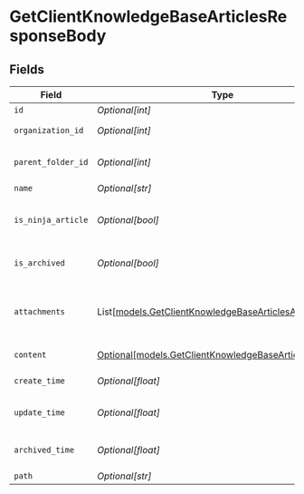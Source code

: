# GetClientKnowledgeBaseArticlesResponseBody


## Fields

| Field                                                                                                            | Type                                                                                                             | Required                                                                                                         | Description                                                                                                      |
| ---------------------------------------------------------------------------------------------------------------- | ---------------------------------------------------------------------------------------------------------------- | ---------------------------------------------------------------------------------------------------------------- | ---------------------------------------------------------------------------------------------------------------- |
| `id`                                                                                                             | *Optional[int]*                                                                                                  | :heavy_minus_sign:                                                                                               | Identifier                                                                                                       |
| `organization_id`                                                                                                | *Optional[int]*                                                                                                  | :heavy_minus_sign:                                                                                               | Organization identifier                                                                                          |
| `parent_folder_id`                                                                                               | *Optional[int]*                                                                                                  | :heavy_minus_sign:                                                                                               | Parent folder identifier                                                                                         |
| `name`                                                                                                           | *Optional[str]*                                                                                                  | :heavy_minus_sign:                                                                                               | Article name                                                                                                     |
| `is_ninja_article`                                                                                               | *Optional[bool]*                                                                                                 | :heavy_minus_sign:                                                                                               | Indicates if the article was created in ninja                                                                    |
| `is_archived`                                                                                                    | *Optional[bool]*                                                                                                 | :heavy_minus_sign:                                                                                               | Indicates if the article is archived                                                                             |
| `attachments`                                                                                                    | List[[models.GetClientKnowledgeBaseArticlesAttachments](../models/getclientknowledgebasearticlesattachments.md)] | :heavy_minus_sign:                                                                                               | Lists the files associated with the article                                                                      |
| `content`                                                                                                        | [Optional[models.GetClientKnowledgeBaseArticlesContent]](../models/getclientknowledgebasearticlescontent.md)     | :heavy_minus_sign:                                                                                               | Article content                                                                                                  |
| `create_time`                                                                                                    | *Optional[float]*                                                                                                | :heavy_minus_sign:                                                                                               | Article created time                                                                                             |
| `update_time`                                                                                                    | *Optional[float]*                                                                                                | :heavy_minus_sign:                                                                                               | Article last updated time                                                                                        |
| `archived_time`                                                                                                  | *Optional[float]*                                                                                                | :heavy_minus_sign:                                                                                               | Article archived time                                                                                            |
| `path`                                                                                                           | *Optional[str]*                                                                                                  | :heavy_minus_sign:                                                                                               | Article path                                                                                                     |